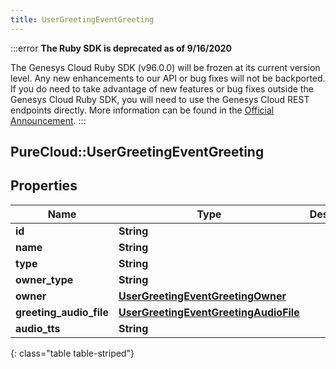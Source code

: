 ```yaml
---
title: UserGreetingEventGreeting
---
```


:::error
**The Ruby SDK is deprecated as of 9/16/2020**

The Genesys Cloud Ruby SDK (v96.0.0) will be frozen at its current version level. Any new enhancements to our API or bug fixes will not be backported. If you do need to take advantage of new features or bug fixes outside the Genesys Cloud Ruby SDK, you will need to use the Genesys Cloud REST endpoints directly. More information can be found in the [Official Announcement](https://developer.mypurecloud.com/forum/t/announcement-genesys-cloud-ruby-sdk-end-of-life/8850).
:::


## PureCloud::UserGreetingEventGreeting

## Properties

|Name | Type | Description | Notes|
|------------ | ------------- | ------------- | -------------|
| **id** | **String** |  | [optional] |
| **name** | **String** |  | [optional] |
| **type** | **String** |  | [optional] |
| **owner_type** | **String** |  | [optional] |
| **owner** | [**UserGreetingEventGreetingOwner**](UserGreetingEventGreetingOwner.html) |  | [optional] |
| **greeting_audio_file** | [**UserGreetingEventGreetingAudioFile**](UserGreetingEventGreetingAudioFile.html) |  | [optional] |
| **audio_tts** | **String** |  | [optional] |
{: class="table table-striped"}


